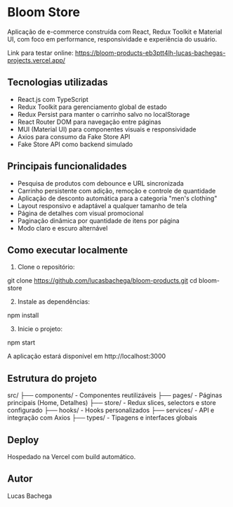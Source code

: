 # Bloom Store

Aplicação de e-commerce construída com React, Redux Toolkit e Material UI, com foco em performance, responsividade e experiência do usuário.

Link para testar online: https://bloom-products-eb3ptt4lh-lucas-bachegas-projects.vercel.app/

## Tecnologias utilizadas

- React.js com TypeScript
- Redux Toolkit para gerenciamento global de estado
- Redux Persist para manter o carrinho salvo no localStorage
- React Router DOM para navegação entre páginas
- MUI (Material UI) para componentes visuais e responsividade
- Axios para consumo da Fake Store API
- Fake Store API como backend simulado

## Principais funcionalidades

- Pesquisa de produtos com debounce e URL sincronizada
- Carrinho persistente com adição, remoção e controle de quantidade
- Aplicação de desconto automática para a categoria "men's clothing"
- Layout responsivo e adaptável a qualquer tamanho de tela
- Página de detalhes com visual promocional
- Paginação dinâmica por quantidade de itens por página
- Modo claro e escuro alternável

## Como executar localmente

1. Clone o repositório:

git clone https://github.com/lucasbachega/bloom-products.git
cd bloom-store

2. Instale as dependências:

npm install

3. Inicie o projeto:

npm start

A aplicação estará disponível em http://localhost:3000

## Estrutura do projeto

src/
├── components/        - Componentes reutilizáveis
├── pages/             - Páginas principais (Home, Detalhes)
├── store/             - Redux slices, selectors e store configurado
├── hooks/             - Hooks personalizados
├── services/          - API e integração com Axios
├── types/             - Tipagens e interfaces globais

## Deploy

Hospedado na Vercel com build automático.

## Autor

Lucas Bachega
